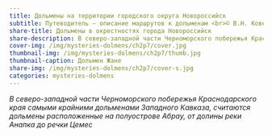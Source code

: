 ```yaml
---
title: Дольмены на территории городского округа Новороссийск
subtitle: Путеводитель — описание маршрутов к дольменам <br>© В.Н. Ковешников
share-title: Дольмены в окрестностях города Новороссийск
share-description: В северо-западной части Черноморского побережья Краснодарского края самыми крайними дольменами Западного Кавказа, считаются дольмены расположенные на полуострове Абрау, от долины реки Анапка до речки Цемес.
cover-img: /img/mysteries-dolmens/ch2p7/cover.jpg
thumbnail-img: /img/mysteries-dolmens/ch2p7/thumb.jpg
thumbnail-caption: Дольмен Жане
share-img: /img/mysteries-dolmens/ch2p7/cover-s.jpg
categories: mysteries-dolmens
---
```

_В северо-западной части Черноморского побережья Краснодарского края самыми крайними дольменами Западного Кавказа, считаются дольмены расположенные на полуострове Абрау, от долины реки Анапка до речки Цемес_
